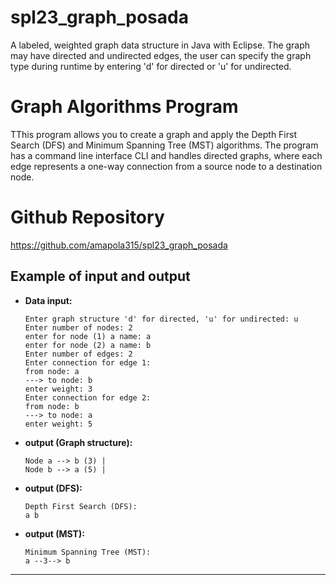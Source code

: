 # spl23_graph_posada
A labeled, weighted graph data structure in Java with Eclipse. The graph may have directed and undirected edges, the user can specify the graph type during runtime by entering 'd' for directed or 'u' for undirected. 

# Graph Algorithms Program

TThis program allows you to create a graph and apply the Depth First Search (DFS) and Minimum Spanning Tree (MST) algorithms. 
The program has a command line interface CLI and handles directed graphs, where each edge represents a one-way connection from a source node to a destination node.

# Github Repository
https://github.com/amapola315/spl23_graph_posada

## Example of input and output

- **Data input:**

    ```plaintext
    Enter graph structure 'd' for directed, 'u' for undirected: u
    Enter number of nodes: 2
    enter for node (1) a name: a
    enter for node (2) a name: b
    Enter number of edges: 2
    Enter connection for edge 1:
    from node: a
    ---> to node: b
    enter weight: 3
    Enter connection for edge 2:
    from node: b
    ---> to node: a
    enter weight: 5
    ```

- **output (Graph structure):**

    ```plaintext
    Node a --> b (3) |
    Node b --> a (5) |
    ```

- **output (DFS):**

    ```plaintext
    Depth First Search (DFS):
    a b
    ```

- **output (MST):**

    ```plaintext
    Minimum Spanning Tree (MST):
    a --3--> b
    ```

---




